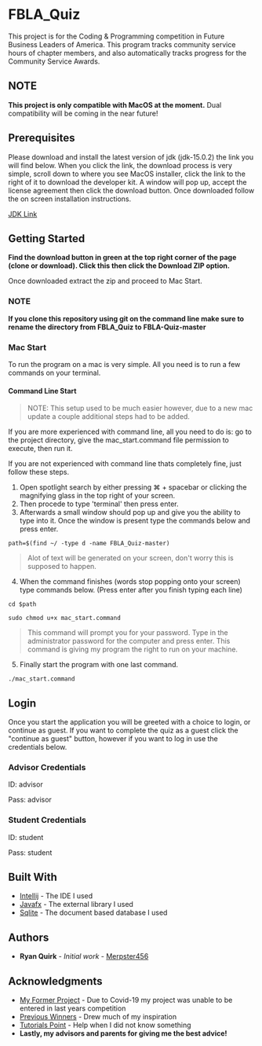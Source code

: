 # FBLA_Quiz

This project is for the Coding & Programming competition in Future Business Leaders of America. This program tracks community service hours of chapter members, and also automatically tracks progress for the Community Service Awards.

## NOTE

**This project is only compatible with MacOS at the moment.**
Dual compatibility will be coming in the near future!

## Prerequisites

Please download and install the latest version of jdk (jdk-15.0.2) the link you will find below.
When you click the link, the download process is very simple, scroll down to where you see MacOS installer, click the link to the right of it to download the developer kit. A window will pop up, accept the license agreement then click the download button. Once downloaded follow the on screen installation instructions.

[JDK Link](https://www.oracle.com/java/technologies/javase-jdk15-downloads.html)

## Getting Started

**Find the download button in green at the top right corner of the page (clone or download). Click this then click the Download ZIP option.**

Once downloaded extract the zip and proceed to Mac Start.

### NOTE

**If you clone this repository using git on the command line make sure to rename the directory from FBLA_Quiz to FBLA-Quiz-master**

### Mac Start

To run the program on a mac is very simple. All you need is to run a few commands on your terminal. 

#### Command Line Start 

> NOTE: This setup used to be much easier however, due to a new mac update a couple additional steps had to be added.

If you are more experienced with command line, all you need to do is: go to the project directory, give the mac_start.command file permission to execute, then run it.

If you are not experienced with command line thats completely fine, just follow these steps.

1. Open spotlight search by either pressing ⌘ + spacebar or clicking the magnifying glass in the top right of your screen.
2. Then procede to type 'terminal' then press enter.
3. Afterwards a small window should pop up and give you the ability to type into it. Once the window is present type the commands below and press enter.
```
path=$(find ~/ -type d -name FBLA_Quiz-master)
```
> Alot of text will be generated on your screen, don't worry this is supposed to happen.
4. When the command finishes (words stop popping onto your screen) type commands below. (Press enter after you finish typing each line)
```
cd $path

sudo chmod u+x mac_start.command
```
>This command will prompt you for your password. Type in the administrator password for the computer and press enter. This command is giving my program the right to run on your machine.
5. Finally start the program with one last command.
```
./mac_start.command
```

## Login

Once you start the application you will be greeted with a choice to login, or continue as guest. If you want to complete the quiz as a guest click the "continue as guest" button, however if you want to log in use the credentials below. 

### Advisor Credentials
ID: advisor

Pass: advisor

### Student Credentials
ID: student

Pass: student

## Built With

* [Intellij](https://www.jetbrains.com/idea/) - The IDE I used
* [Javafx](https://openjfx.io/) - The external library I used
* [Sqlite](https://sqlite.org/index.html) - The document based database I used

## Authors

* **Ryan Quirk** - *Initial work* - [Merpster456](https://github.com/Merpster456)

## Acknowledgments

* [My Former Project](https://github.com/Merpster456/fbla-coding) - Due to Covid-19 my project was unable to be entered in last years competition
* [Previous Winners](https://github.com/fbla-competitive-events/coding-programming) - Drew much of my inspiration
* [Tutorials Point](https://www.tutorialspoint.com/javafx/index.htm) - Help when I did not know something
* **Lastly, my advisors and parents for giving me the best advice!**

